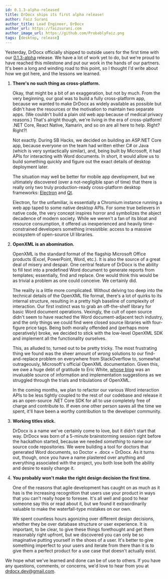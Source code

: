 ```yaml
---
id: 0.1.3-alpha-released
title: DrDocx ships its first alpha release!
author: Faiz Surani
author_title: Lead Engineer, DrDocx
author_url: https://faizsurani.com
author_image_url: https://github.com/ProbablyFaiz.png
tags: [desktop, release]
---
```


Yesterday, DrDocx officially shipped to outside users for the first time with our [0.1.3-alpha](https://github.com/DrDocx/DrDocx-Desktop/releases/tag/0.1.3-alpha) release. We have a lot of work yet to do, but we're proud to have reached this milestone and put our work in the hands of our partners. It's been a long and winding road to this point, so I thought I'd write about how we got here, and the lessons we learned.

<!--truncate-->

1. **There's no such thing as cross-platform.**
    
    Okay, that might be a bit of an exaggeration, but not by much. From the very beginning, our goal was to build a fully cross-platform app, because we wanted to make DrDocx as widely available as possible but didn't have the resources or the motivation to maintain two separate apps. (We couldn't build a plain old web app because of medical privacy reasons.) That's alright though, we're living in the era of cross-platform! .NET Core, React Native, Xamarin, and so on are all here to help. Right? Right?!
    
    Not exactly. During SB Hacks, we decided on building an ASP.NET Core app, because everyone on the team had written either C# or Java (which is very syntactically similar), and, being built by Microsoft, it had APIs for interacting with Word documents. In short, it would allow us to build something quickly and figure out the exact details of desktop deployment later. 
    
    The situation may well be better for mobile app development, but we ultimately discovered (over a not-negligible span of time) that there is really only two truly production-ready cross-platform desktop frameworks: [Electron](https://www.electronjs.org/) and [Qt](https://www.qt.io/).
    
    Electron, for the unfamiliar, is essentially a Chromium instance running a web app taped to some native desktop APIs. For some true believers in native code, the very concept inspires horror and symbolizes the abject decadence of modern society. While we weren't a fan of its bloat and resource consumption, it offered us inexperienced and heavily time-constrained developers something irresistible: access to a massive ecosystem of open-source UI libraries.

2. **OpenXML is an abomination.**

    OpenXML is the standard format of the flagship Microsoft Office products (Excel, PowerPoint, Word, etc.). It is also the source of a great deal of misery and despair. One central feature of DrDocx is the ability to fill text into a predefined Word document to generate reports from templates; essentially, find and replace. One would think this would be as trivial a problem as one could conceive. We certainly did.
    
    The reality is a little more complicated. Without delving too deep into the technical details of the OpenXML file format, there's a lot of quirks to its internal structure, resulting in a pretty high baseline of complexity of interaction. Our first instinct was to grab an off-the-shelf library for basic Word document operations. Vexingly, the cult of open source didn't seem to have reached the Word document-adjacent tech industry, and the only things we could find were closed source libraries with four-figure price tags. Being both morally offended and (perhaps more operatively) broke, we decided to stick with the low-level OpenXML SDK and implement all the functionality ourselves.
    
    This, as alluded to, turned out to be pretty tricky. The most frustrating thing we found was the sheer amount of *wrong* solutions to our find-and-replace problem on everywhere from StackOverflow to, somewhat outrageously, Microsoft's official OpenXML documentation. Given this, we owe a huge debt of gratitude to Eric White, [whose blog](http://www.ericwhite.com/blog/) was an invaluable source of information and implementation suggestions as we struggled through the trials and tribulations of OpenXML.
    
    In the coming months, we plan to refactor our various Word interaction APIs to be less tightly coupled to the rest of our codebase and release it as an open-source .NET Core SDK for all to use completely free of charge and contribute to. If even one other person saves all the time we spent, it'll have been a worthy contribution to the developer community.

4. **Working titles stick.**
    
    DrDocx is a name we've certainly come to love, but it didn't start that way. DrDocx was born of a 5-minute brainstorming session right before the hackathon started, because we needed *something* to name our source code repositories. We were building a tool for doctors that generated Word documents, so Doctor + .docx = DrDocx. As it turns out, though, once you have a name plastered over anything and everything associated with the project, you both lose both the ability and desire to easily change it. 

5. **You probably won't make the right design decision the first time.**

    One of the reasons that agile development has caught on as much as it has is the increasing recognition that users use your product in ways that you can't really hope to foresee. It's all well and good to hear someone say this or read about it, but we found it extraordinarily valuable to make the waterfall-type mistakes on our own.
    
    We spent countless hours agonizing over different design decisions, whether they be over database structure or user experience. It is important, to be clear, to give these things forethought and get them reasonably right upfront, but we discovered you can only be so imaginative putting yourself in the shoes of a user. It's better to give something imperfect to your users and iterate from there than it is to give them a perfect product for a use case that doesn't actually exist.
    
We hope what we've learned and done can be of use to others. If you have any questions, comments, or concerns, we'd love to hear from you at [drdocx.dev@gmail.com](mailto:drdocx.dev@gmail.com).
